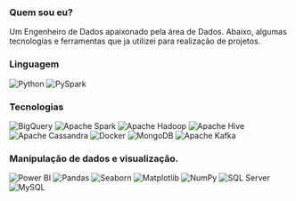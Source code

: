 ### Quem sou eu?
Um Engenheiro de Dados apaixonado pela área de Dados.
Abaixo, algumas tecnologias e ferramentas que ja utilizei para realização de projetos.

### Linguagem
![Python](https://img.shields.io/badge/Python-3776AB?style=for-the-badge&logo=python&logoColor=FFD43B&logoWidth=30)
![PySpark](https://img.shields.io/badge/PySpark-E25A1C?style=for-the-badge&logo=apachespark&logoColor=white)

### Tecnologias

![BigQuery](https://img.shields.io/badge/BigQuery-4285F4?style=for-the-badge&logo=google-cloud&logoColor=white)
![Apache Spark](https://img.shields.io/badge/Apache_Spark-E25A1C?style=for-the-badge&logo=apachespark&logoColor=white)
![Apache Hadoop](https://img.shields.io/badge/Apache_Hadoop-66CCFF?style=for-the-badge&logo=apachehadoop&logoColor=black)
![Apache Hive](https://img.shields.io/badge/Apache_Hive-FDEE21?style=for-the-badge&logo=apachehive&logoColor=black)
![Apache Cassandra](https://img.shields.io/badge/Apache_Cassandra-1287B1?style=for-the-badge&logo=apachecassandra&logoColor=white)
![Docker](https://img.shields.io/badge/Docker-2496ED?style=for-the-badge&logo=docker&logoColor=white)
![MongoDB](https://img.shields.io/badge/MongoDB-47A248?style=for-the-badge&logo=mongodb&logoColor=white)
![Apache Kafka](https://img.shields.io/badge/Apache_Kafka-231F20?style=for-the-badge&logo=apachekafka&logoColor=white)

### Manipulação de dados e visualização.

![Power BI](https://img.shields.io/badge/Power_BI-F2C811?style=for-the-badge&logo=power-bi&logoColor=black)
![Pandas](https://img.shields.io/badge/Pandas-150458?style=for-the-badge&logo=pandas&logoColor=white)
![Seaborn](https://img.shields.io/badge/Seaborn-3776AB?style=for-the-badge&logo=python&logoColor=white)
![Matplotlib](https://img.shields.io/badge/Matplotlib-3776AB?style=for-the-badge&logo=python&logoColor=white)
![NumPy](https://img.shields.io/badge/NumPy-013243?style=for-the-badge&logo=numpy&logoColor=white)
![SQL Server](https://img.shields.io/badge/SQL_Server-CC2927?style=for-the-badge&logo=microsoft-sql-server&logoColor=white)
![MySQL](https://img.shields.io/badge/MySQL-4479A1?style=for-the-badge&logo=mysql&logoColor=white)






<!--
**devrafael26/devrafael26** is a ✨ _special_ ✨ repository because its `README.md` (this file) appears on your GitHub profile.

Here are some ideas to get you started:

- 🔭 I’m currently working on ...
- 🌱 I’m currently learning ...
- 👯 I’m looking to collaborate on ...
- 🤔 I’m looking for help with ...
- 💬 Ask me about ...
- 📫 How to reach me: ...
- 😄 Pronouns: ...
- ⚡ Fun fact: ...
-->

